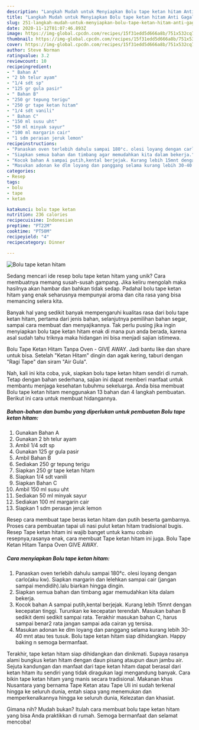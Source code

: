 ```yaml
---
description: "Langkah Mudah untuk Menyiapkan Bolu tape ketan hitam Anti Gagal"
title: "Langkah Mudah untuk Menyiapkan Bolu tape ketan hitam Anti Gagal"
slug: 251-langkah-mudah-untuk-menyiapkan-bolu-tape-ketan-hitam-anti-gagal
date: 2020-11-12T01:07:46.893Z
image: https://img-global.cpcdn.com/recipes/15f31edd5d666a8b/751x532cq70/bolu-tape-ketan-hitam-foto-resep-utama.jpg
thumbnail: https://img-global.cpcdn.com/recipes/15f31edd5d666a8b/751x532cq70/bolu-tape-ketan-hitam-foto-resep-utama.jpg
cover: https://img-global.cpcdn.com/recipes/15f31edd5d666a8b/751x532cq70/bolu-tape-ketan-hitam-foto-resep-utama.jpg
author: Steve Norman
ratingvalue: 3.2
reviewcount: 10
recipeingredient:
- " Bahan A"
- "2 bh telur ayam"
- "1/4 sdt sp"
- "125 gr gula pasir"
- " Bahan B"
- "250 gr tepung terigu"
- "250 gr tape ketan hitam"
- "1/4 sdt vanili"
- " Bahan C"
- "150 ml susu uht"
- "50 ml minyak sayur"
- "100 ml margarin cair"
- "1 sdm perasan jeruk lemon"
recipeinstructions:
- "Panaskan oven terlebih dahulu sampai 180°c. olesi loyang dengan carlo(aku kw). Siapkan margarin dan lelehkan sampai cair (jangan sampai mendidih).lalu biarkan hingga dingin."
- "Siapkan semua bahan dan timbang agar memudahkan kita dalam bekerja."
- "Kocok bahan A sampai putih,kental berjejak. Kurang lebih 15mnt dengan kecepatan tinggi. Turunkan ke kecepatan terendah. Masukan bahan B sedikit demi sedikit sampai rata. Terakhir masukan bahan C, harus sampai benar2 rata jangan sampai ada cairan yg tersisa."
- "Masukan adonan ke dlm loyang dan panggang selama kurang lebih 30-40 mnt atau tes tusuk. Bolu tape ketan hitam siap dihidangkan. Happy baking n semoga bermanfaat."
categories:
- Resep
tags:
- bolu
- tape
- ketan

katakunci: bolu tape ketan 
nutrition: 236 calories
recipecuisine: Indonesian
preptime: "PT22M"
cooktime: "PT50M"
recipeyield: "4"
recipecategory: Dinner

---
```



![Bolu tape ketan hitam](https://img-global.cpcdn.com/recipes/15f31edd5d666a8b/751x532cq70/bolu-tape-ketan-hitam-foto-resep-utama.jpg)

Sedang mencari ide resep bolu tape ketan hitam yang unik? Cara membuatnya memang susah-susah gampang. Jika keliru mengolah maka hasilnya akan hambar dan bahkan tidak sedap. Padahal bolu tape ketan hitam yang enak seharusnya mempunyai aroma dan cita rasa yang bisa memancing selera kita.

Banyak hal yang sedikit banyak mempengaruhi kualitas rasa dari bolu tape ketan hitam, pertama dari jenis bahan, selanjutnya pemilihan bahan segar, sampai cara membuat dan menyajikannya. Tak perlu pusing jika ingin menyiapkan bolu tape ketan hitam enak di mana pun anda berada, karena asal sudah tahu triknya maka hidangan ini bisa menjadi sajian istimewa.

Bolu Tape Ketan Hitam Tanpa Oven - GIVE AWAY. Jadi bantu like dan share untuk bisa. Setelah &#34;Ketan Hitam&#34; dingin dan agak kering, taburi dengan &#34;Ragi Tape&#34; dan siram &#34;Air Gula&#34;.


Nah, kali ini kita coba, yuk, siapkan bolu tape ketan hitam sendiri di rumah. Tetap dengan bahan sederhana, sajian ini dapat memberi manfaat untuk membantu menjaga kesehatan tubuhmu sekeluarga. Anda bisa membuat Bolu tape ketan hitam menggunakan 13 bahan dan 4 langkah pembuatan. Berikut ini cara untuk membuat hidangannya.

<!--inarticleads1-->

##### Bahan-bahan dan bumbu yang diperlukan untuk pembuatan Bolu tape ketan hitam:

1. Gunakan  Bahan A
1. Gunakan 2 bh telur ayam
1. Ambil 1/4 sdt sp
1. Gunakan 125 gr gula pasir
1. Ambil  Bahan B
1. Sediakan 250 gr tepung terigu
1. Siapkan 250 gr tape ketan hitam
1. Siapkan 1/4 sdt vanili
1. Siapkan  Bahan C
1. Ambil 150 ml susu uht
1. Sediakan 50 ml minyak sayur
1. Sediakan 100 ml margarin cair
1. Siapkan 1 sdm perasan jeruk lemon


Resep cara membuat tape beras ketan hitam dan putih beserta gambarnya. Proses cara pembuatan tapai uli nasi pulut ketan hitam tradisional bugis. Resep Tape ketan hitam ini wajib banget untuk kamu cobain resepnya,rasanya enak, cara membuat Tape ketan hitam ini juga. Bolu Tape Ketan Hitam Tanpa Oven GIVE AWAY. 

<!--inarticleads2-->

##### Cara menyiapkan Bolu tape ketan hitam:

1. Panaskan oven terlebih dahulu sampai 180°c. olesi loyang dengan carlo(aku kw). Siapkan margarin dan lelehkan sampai cair (jangan sampai mendidih).lalu biarkan hingga dingin.
1. Siapkan semua bahan dan timbang agar memudahkan kita dalam bekerja.
1. Kocok bahan A sampai putih,kental berjejak. Kurang lebih 15mnt dengan kecepatan tinggi. Turunkan ke kecepatan terendah. Masukan bahan B sedikit demi sedikit sampai rata. Terakhir masukan bahan C, harus sampai benar2 rata jangan sampai ada cairan yg tersisa.
1. Masukan adonan ke dlm loyang dan panggang selama kurang lebih 30-40 mnt atau tes tusuk. Bolu tape ketan hitam siap dihidangkan. Happy baking n semoga bermanfaat.


Terakhir, tape ketan hitam siap dihidangkan dan dinikmati. Supaya rasanya alami bungkus ketan hitam dengan daun pisang ataupun daun jambu air. Sejuta kandungan dan manfaat dari tape ketan hitam dapat berasal dari ketan hitam itu sendiri yang tidak diragukan lagi mengandung banyak. Cara bikin tape ketan hitam yang manis secara tradisional. Makanan khas Nusantara yang bernama Tape Ketan atau Tape Uli ini sudah terkenal hingga ke seluruh dunia, entah siapa yang menemukan dan memperkenalkannya hingga ke seluruh dunia, Kelezatan dan khasiat. 

Gimana nih? Mudah bukan? Itulah cara membuat bolu tape ketan hitam yang bisa Anda praktikkan di rumah. Semoga bermanfaat dan selamat mencoba!
